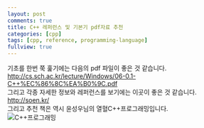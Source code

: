 ```yaml
---
layout: post
comments: true
title: C++ 레퍼런스 및 기본기 pdf자료 추천
categories: [cpp]
tags: [cpp, reference, programming-language]
fullview: true
---
```

기초를 한번 쭉 훑기에는 다음의 pdf 파일이 좋은 것 같습니다.  
http://cs.sch.ac.kr/lecture/Windows/06-0.1-C++%EC%86%8C%EA%B0%9C.pdf  
그리고 각종 자세한 정보와 레퍼런스를 보기에는 이곳이 좋은 것 같습니다.  
http://soen.kr/  
그리고 추천 책은 역시 윤성우님의 열혈C++프로그래밍입니다.  
![C++프로그래밍](http://orentec.co.kr/img/CPP_02.jpg)
